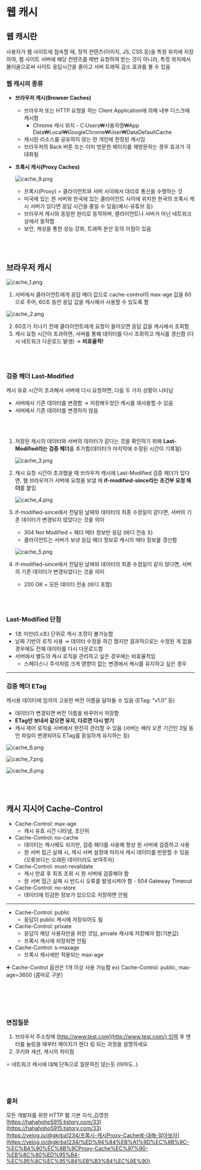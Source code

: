 # 웹 캐시
## 웹 캐시란
사용자가 웹 사이트에 접속할 때, 정적 컨텐츠(이미지, JS, CSS 등)을 특정 위치에 저장하여, 웹 사이트 서버에 해당 컨텐츠를 매번 요청하여 받는 것이 아니라, 특정 위치에서 불러옴으로써 사이트 응답시간을 줄이고 서버 트래픽 감소 효과를 볼 수 있음

### 웹 캐시의 종류
- **브라우저 캐시(Browser Caches)**
    - 브라우저 또는 HTTP 요청을 하는 Client Application에 의해 내부 디스크에 캐시함
        - Chrome 캐시 위치 - C:Users₩사용자명₩App Data₩Local₩GoogleChrome₩User₩DataDefaultCache
    - 캐시된 리소스를 공유하지 않는 한 개인에 한정된 캐시임
    - 브라우저의 Back 버튼 또는 이미 방문한 페이지를 재방문하는 경우 효과가 극대화됨
    
- **프록시 캐시(Proxy Caches)**
    
    ![cache_9.png](./image/cache_9.png)
    
    - 프록시(Proxy) = 클라이언트와 서버 사이에서 대리로 통신을 수행하는 것
    - 미국에 있는 원 서버와 한국에 있는 클라이언트 사이에 위치한 한국의 프록시 캐시 서버가 있다면 응답 시간을 줄일 수 있음(예시-유튜브 등)
    - 브라우저 캐시와 동일한 원리로 동작하며, 클라이언트나 서버가 아닌 네트워크 상에서 동작함
    - 보안, 캐싱을 통한 성능 강화, 트래픽 분산 등의 이점이 있음

<br></br>

## 브라우저 캐시

![cache_1.png](./image/cache_1.png)

1. 서버에서 클라이언트에게 응답 헤더 값으로 cache-control의 max-age 값을 60으로 주어, 60초 동안 응답 값을 캐시해서 사용할 수 있도록 함 

![cache_2.png](./image/cache_2.png)

2. 60초가 지나기 전에 클라이언트에게 요청이 들어오면 응답 값을 캐시에서 조회함
3. 캐시 요청 시간이 초과하면, 서버를 통해 데이터를 다시 조회하고 캐시를 갱신함 (다시 네트워크 다운로드 발생) → **비효율적!**

<br></br>
### 검증 헤더 **Last-Modified**

캐시 유효 시간이 초과해서 서버에 다시 요청하면, 다음 두 가지 상황이 나타남

- 서버에서 기존 데이터를 변경함 → 저장해두었던 캐시를 재사용할 수 있음
- 서버에서 기존 데이터를 변경하지 않음

<br></br>
1. 저장된 캐시의 데이터와 서버의 데이터가 같다는 것을 확인하기 위해 **Last-Modified라는 검증 헤더**를 추가함(데이터가 마지막에 수정된 시간이 기록됨)
    
    ![cache_3.png](./image/cache_3.png)
    

2. 캐시 요청 시간이 초과했을 때 브라우저 캐시에 Last-Modified 검증 헤더가 있다면, 웹 브라우저가 서버에 요청을 보낼 때 **if-modified-since라는 조건부 요청 헤더**를 붙임
    
    ![cache_4.png](./image/cache_4.png)
    

3. if-modified-since에서 전달된 날짜와 데이터의 최종 수정일이 같다면, 서버의 기존 데이터가 변경되지 않았다는 것을 의미
    - 304 Not Modified + 헤더 메타 정보만 응답 (바디 전송 X)
    - 클라이언트는 서버가 보낸 응답 헤더 정보로 캐시의 메타 정보를 갱신함
    
    ![cache_5.png](./image/cache_5.png)
    

4. if-modified-since에서 전달된 날짜와 데이터의 최종 수정일이 같지 않다면, 서버의 기존 데이터가 변경되었다는 것을 의미
    - 200 OK + 모든 데이터 전송 (바디 포함)

<br></br>
### **Last-Modified** 단점

- 1초 미만(0.x초) 단위로 캐시 조정이 불가능함
- 날짜 기반의 로직 사용 → 데이터 수정을 하긴 했지만 결과적으로는 수정된 게 없을 경우에도 전체 데이터를 다시 다운로드함
- 서버에서 별도의 캐시 로직을 관리하고 싶은 경우에는 비효율적임
    - 스페이스나 주석처럼 크게 영향이 없는 변경에서 캐시를 유지하고 싶은 경우

---

### 검증 헤더 ETag

캐시용 데이터에 임의의 고유한 버전 이름을 달아둘 수 있음 (ETag: “v1.0” 등)

- 데이터가 변경되면 버전 이름을 바꾸어서 저장함
- **ETag만 보내서 같으면 유지, 다르면 다시 받기**
- 캐시 제어 로직을 서버에서 완전히 관리할 수 있음 (서버는 배타 오픈 기간인 3일 동안 파일이 변경되어도 ETag를 동일하게 유지하는 등)

![cache_6.png](./image/cache_6.png)

![cache_7.png](./image/cache_7.png)

![cache_8.png](./image/cache_8.png)

<br></br>

## 캐시 지시어 Cache-Control

- Cache-Control: max-age
    - 캐시 유효 시간 나타냄, 초단위
- Cache-Control: no-cache
    - 데이터는 캐시해도 되지만, 검증 헤더를 사용해 항상 원 서버에 검증하고 사용
    - 원 서버 접근 실패 시, 캐시 서버 설정에 따라서 캐시 데이터를 반환할 수 있음 (오류보다는 오래된 데이터라도 보여주자)
- Cache-Control: must-revalidate
    - 캐시 만료 후 최초 조회 시 원 서버에 검증해야 함
    - 원 서버 접근 실패 시 반드시 오류를 발생시켜야 함 - 504 Gateway Timeout
- Cache-Control: no-store
    - 데이터에 민감한 정보가 있으므로 저장하면 안됨

---

- Cache-Control: public
    - 응답이 public 캐시에 저장되어도 됨
- Cache-Control: private
    - 응답이 해당 사용자만을 위한 것임, private 캐시에 저장해야 함(기본값)
    - 프록시 캐시에 저장되면 안됨
- Cache-Control: s-maxage
    - 프록시 캐시에만 적용되는 max-age

➕ Cache-Control 옵션은 1개 이상 사용 가능함 ex) Cache-Control: public, max-age=3600 (콤마로 구분)

<br></br>
<br></br>

### 면접질문
1. 브라우저 주소창에 [http://www.test.com](http://www.test.com/) 입력 후 엔터를 눌렀을 때부터 페이지가 렌더 링 되는 과정을 설명하세요
2. 쿠키와 세션, 캐시의 차이점 

⭐️ 네트워크 캐시에 대해 단독으로 질문하진 않는듯 (아마도..)

<br></br>
### 출처
모든 개발자를 위한 HTTP 웹 기본 지식_김영한      
[https://hahahoho5915.tistory.com/33](https://hahahoho5915.tistory.com/33)      
[https://velog.io/@gkrba1234/프록시-캐시Proxy-Cache에-대해-알아보자](https://velog.io/@gkrba1234/%ED%94%84%EB%A1%9D%EC%8B%9C-%EC%BA%90%EC%8B%9CProxy-Cache%EC%97%90-%EB%8C%80%ED%95%B4-%EC%95%8C%EC%95%84%EB%B3%B4%EC%9E%90)
